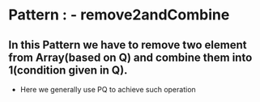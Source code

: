 # Pattern : - remove2andCombine
## In this Pattern we have to remove two element from Array(based on Q) and combine them into 1(condition given in Q).
- Here we generally use PQ to achieve such operation